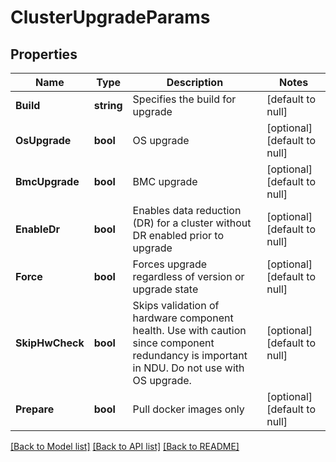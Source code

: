 # ClusterUpgradeParams

## Properties
Name | Type | Description | Notes
------------ | ------------- | ------------- | -------------
**Build** | **string** | Specifies the build for upgrade | [default to null]
**OsUpgrade** | **bool** | OS upgrade | [optional] [default to null]
**BmcUpgrade** | **bool** | BMC upgrade | [optional] [default to null]
**EnableDr** | **bool** | Enables data reduction (DR) for a cluster without DR enabled prior to upgrade | [optional] [default to null]
**Force** | **bool** | Forces upgrade regardless of version or upgrade state | [optional] [default to null]
**SkipHwCheck** | **bool** | Skips validation of hardware component health. Use with caution since component redundancy is important in NDU. Do not use with OS upgrade. | [optional] [default to null]
**Prepare** | **bool** | Pull docker images only | [optional] [default to null]

[[Back to Model list]](../README.md#documentation-for-models) [[Back to API list]](../README.md#documentation-for-api-endpoints) [[Back to README]](../README.md)


